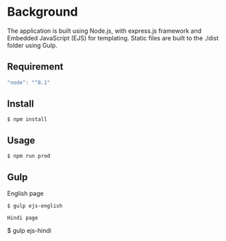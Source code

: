 # Background
The application is built using Node.js, with express.js framework and Embedded JavaScript (EJS) for templating. Static files are built to the ./dist folder using Gulp.

## Requirement
```javascript
"node": "^8.1"
```

## Install
```
$ npm install
```

## Usage
```
$ npm run prod
```

## Gulp 
English page
```
$ gulp ejs-english

Hindi page
```
$ gulp ejs-hindi 